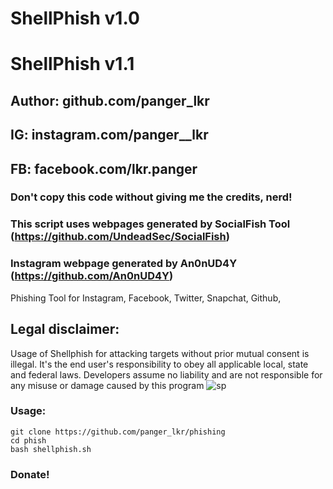 # ShellPhish v1.0
# ShellPhish v1.1
## Author: github.com/panger_lkr
## IG: instagram.com/panger__lkr
## FB: facebook.com/lkr.panger
### Don't copy this code without giving me the credits, nerd! 
### This script uses webpages generated by SocialFish Tool (https://github.com/UndeadSec/SocialFish)
### Instagram webpage generated by An0nUD4Y (https://github.com/An0nUD4Y)
Phishing Tool for Instagram, Facebook, Twitter, Snapchat, Github,
## Legal disclaimer:
Usage of Shellphish for attacking targets without prior mutual consent is illegal. It's the end user's responsibility to obey all applicable local, state and federal laws. Developers assume no liability and are not responsible for any misuse or damage caused by this program 
![sp](https://user-images.githubusercontent.com/34893261/41802023-87f47086-7654-11e8-8d16-8c2fb194687e.png)
### Usage:
```
git clone https://github.com/panger_lkr/phishing
cd phish
bash shellphish.sh
```
### Donate!
